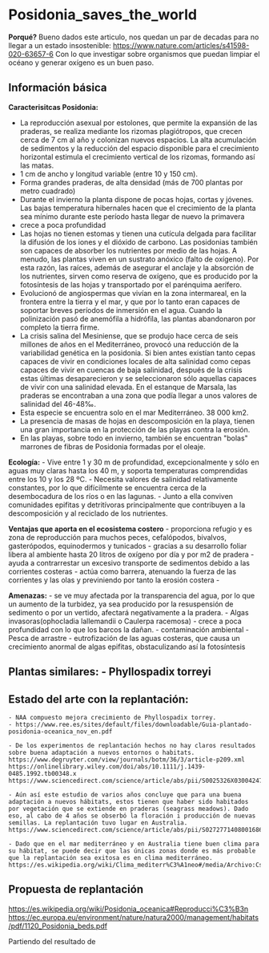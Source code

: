 
# Posidonia_saves_the_world

**Porqué?**
Bueno dados este articulo, nos quedan un par de decadas para no llegar a un estado insostenible:
https://www.nature.com/articles/s41598-020-63657-6
Con lo que investigar sobre organismos que puedan limpiar el océano y generar oxígeno es un buen paso.

## Información básica

**Caracterisitcas Posidonia:**
- La reproducción asexual por estolones, que permite la expansión de las praderas, se realiza mediante los rizomas plagiótropos, que crecen cerca de 7 cm al año y colonizan nuevos espacios. La alta acumulación de sedimentos y la reducción del espacio disponible para el crecimiento horizontal estimula el crecimiento vertical de los rizomas, formando así las matas.
- 1 cm de ancho y longitud variable (entre 10 y 150 cm).
- Forma grandes praderas, de alta densidad (más de 700 plantas por metro cuadrado)
- Durante el invierno la planta dispone de pocas hojas, cortas y jóvenes. Las bajas temperatura hibernales hacen que el crecimiento de la planta sea mínimo durante este período hasta llegar de nuevo la primavera
- crece a poca profundidad	
- Las hojas no tienen estomas y tienen una cutícula delgada para facilitar la difusión de los iones y el dióxido de carbono. Las posidonias también son capaces de absorber los nutrientes por medio de las hojas. A menudo, las plantas viven en un sustrato anóxico (falto de oxígeno). Por esta razón, las raíces, además de asegurar el anclaje y la absorción de los nutrientes, sirven como reserva de oxígeno, que es producido por la fotosíntesis de las hojas y transportado por el parénquima aerífero.
- Evolucionó de angiospermas que vivían en la zona intermareal, en la frontera entre la tierra y el mar, y que por lo tanto eran capaces de soportar breves períodos de inmersión en el agua. Cuando la polinización pasó de anemófila a hidrófila, las plantas abandonaron por completo la tierra firme.
- La crisis salina del Mesiniense, que se produjo hace cerca de seis millones de años en el Mediterráneo, provocó una reducción de la variabilidad genética en la posidonia. Si bien antes existían tanto cepas capaces de vivir en condiciones locales de alta salinidad como cepas capaces de vivir en cuencas de baja salinidad, después de la crisis estas últimas desaparecieron y se seleccionaron sólo aquellas capaces de vivir con una salinidad elevada. En el estanque de Marsala, las praderas se encontraban a una zona que podía llegar a unos valores de salinidad del 46-48‰.
- Esta especie se encuentra solo en el mar Mediterráneo. 38 000 km2.
- La presencia de masas de hojas en descomposición en la playa, tienen una gran importancia en la protección de las playas contra la erosión.
- En las playas, sobre todo en invierno, también se encuentran "bolas" marrones de fibras de Posidonia formadas por el oleaje.

**Ecología:**
	- Vive entre 1 y 30 m de profundidad, excepcionalmente y sólo en aguas muy claras hasta los 40 m, y soporta temperaturas comprendidas entre los 10 y los 28 ºC.
	- Necesita valores de salinidad relativamente constantes, por lo que difícilmente se encuentra cerca de la desembocadura de los ríos o en las lagunas.
	- Junto a ella conviven comunidades epifitas y detritívoras principalmente que contribuyen a la descomposición y al reciclado de los nutrientes.


**Ventajas que aporta en el ecosistema costero**
	- proporciona refugio y es zona de reproducción para muchos peces, cefalópodos, bivalvos, gasterópodos, equinodermos y tunicados
	- gracias a su desarrollo foliar libera al ambiente hasta 20 litros de oxígeno por día y por m2 de pradera
	- ayuda a contrarrestar un excesivo transporte de sedimentos debido a las corrientes costeras
	- actúa como barrera, atenuando la fuerza de las corrientes y las olas y previniendo por tanto la erosión costera
	- 

**Amenazas:**
	- se ve muy afectada por la transparencia del agua, por lo que un aumento de la turbidez, ya sea producido por la resuspensión de sedimento o por un vertido, afectará negativamente a la pradera.
	- Algas invasoras(ophocladia lallemandii o Caulerpa racemosa)
	- crece a poca profundidad con lo que los barcos la dañan.
	- contaminación ambiental
	- Pesca de arrastre
	- eutrofización de las aguas costeras, que causa un crecimiento anormal de algas epifitas, obstaculizando así la fotosíntesis

**Plantas similares:**
	- Phyllospadix torreyi
----

## Estado del arte con la replantación:
	- NAA compuesto mejora crecimiento de Phyllospadix torrey.
	- https://www.ree.es/sites/default/files/downloadable/Guia-plantado-posidonia-oceanica_nov_en.pdf

	- De los experimentos de replantación hechos no hay claros resultados sobre buena adaptación a nuevos entornos o habitats.
	https://www.degruyter.com/view/journals/botm/36/3/article-p209.xml
	https://onlinelibrary.wiley.com/doi/abs/10.1111/j.1439-0485.1992.tb00348.x
	https://www.sciencedirect.com/science/article/abs/pii/S0025326X03004247
	
	- Aún así este estudio de varios años concluye que para una buena adaptación a nuevos hábitats, estos tienen que haber sido habitados por vegetación que se extiende en praderas (seagrass meadows). Dado eso, al cabo de 4 años se obserbó la floración i producción de nuevas semillas. La replantación tuvo lugar en Australia.
	https://www.sciencedirect.com/science/article/abs/pii/S0272771408001686

	- Dado que en el mar mediterráneo y en Australia tiene buen clima para su hábitat, se puede decir que las únicas zonas donde es más probable que la replantación sea exitosa es en clima mediterráneo.
	https://es.wikipedia.org/wiki/Clima_mediterr%C3%A1neo#/media/Archivo:Cs_climate.png


## Propuesta de replantación

https://es.wikipedia.org/wiki/Posidonia_oceanica#Reproducci%C3%B3n
https://ec.europa.eu/environment/nature/natura2000/management/habitats/pdf/1120_Posidonia_beds.pdf

Partiendo del resultado de 



